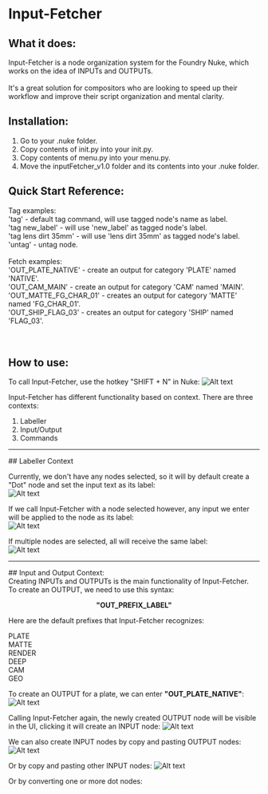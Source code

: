 # Input-Fetcher

## What it does:

Input-Fetcher is a node organization system for the Foundry Nuke, which works on the idea of INPUTs and OUTPUTs.
<br><br>
It's a great solution for compositors who are looking to speed up their workflow and improve their script organization and mental clarity.
## Installation:

1. Go to your .nuke folder.<br>
2. Copy contents of init.py into your init.py.<br>
3. Copy contents of menu.py into your menu.py.<br>
4. Move the inputFetcher_v1.0 folder and its contents into your .nuke folder.<br>


## Quick Start Reference:</br>
Tag examples:</br>
'tag' - default tag command, will use tagged node's name as label.</br>
'tag new_label' - will use 'new_label' as tagged node's label.</br>
'tag lens dirt 35mm' - will use 'lens dirt 35mm' as tagged node's label.</br>
'untag' - untag node.</br>
</br>
Fetch examples:</br>
'OUT_PLATE_NATIVE' - create an output for category 'PLATE' named 'NATIVE'.</br>
'OUT_CAM_MAIN' - create an output for category 'CAM' named 'MAIN'.</br>
'OUT_MATTE_FG_CHAR_01' - creates an output for category 'MATTE' named 'FG_CHAR_01'.</br>
'OUT_SHIP_FLAG_03' - creates an output for category 'SHIP' named 'FLAG_03'.</br>
</br>
</br>
## How to use:

To call Input-Fetcher, use the hotkey "SHIFT + N" in Nuke:
![ Alt text](media/inputFetcher_00.gif)


Input-Fetcher has different functionality based on context.
There are three contexts:
1. Labeller
2. Input/Output
3. Commands
<HR></HR>
## Labeller Context



Currently, we don't have any nodes selected, so it will by default create a "Dot" node and set the input text as its label:<br>
![ Alt text](media/inputFetcher_01.gif)

If we call Input-Fetcher with a node selected however, any input we enter will be applied to the node as its label:<br>
![ Alt text](media/inputFetcher_02.gif)

If multiple nodes are selected, all will receive the same label:<br>
![ Alt text](media/inputFetcher_03.gif)

<HR></HR>
## Input and Output Context:<br>
Creating INPUTs and OUTPUTs is the main functionality of Input-Fetcher.<br>
To create an OUTPUT, we need to use this syntax:<br>
<p align="center">
<b>"OUT_PREFIX_LABEL"</b>
</p>

Here are the default prefixes that Input-Fetcher recognizes:

PLATE<br>
MATTE<br>
RENDER<br>
DEEP<br>
CAM<br>
GEO<br>

To create an OUTPUT for a plate, we can enter <b>"OUT_PLATE_NATIVE"</b>:
![ Alt text](media/inputFetcher_04.gif)

Calling Input-Fetcher again, the newly created OUTPUT node will be visible in the UI, clicking it will create an INPUT node:
![ Alt text](media/inputFetcher_05.gif)

We can also create INPUT nodes by copy and pasting OUTPUT nodes:
![ Alt text](media/inputFetcher_06.gif)

Or by copy and pasting other INPUT nodes:
![ Alt text](media/inputFetcher_07.gif)

Or by converting one or more dot nodes:
